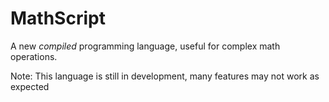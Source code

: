 # MathScript
A new *compiled* programming language, useful for complex math operations.

Note: This language is still in development, many features may not work as expected
